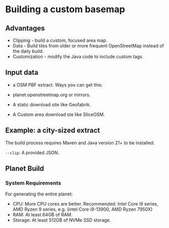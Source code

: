 # Building a custom basemap

## Advantages

* Clipping - build a custom, focused area map.
* Data - Build tiles from older or more frequent OpenStreetMap instead of the daily build.
* Customization - modify the Java code to include custom tags.

## Input data

* a OSM PBF extract. Ways you can get this:

* planet.openstreetmap.org or mirrors.
* A static download site like Geofabrik.
* A Custom area download ste like SliceOSM.

## Example: a city-sized extract

The build process requires Maven and Java version 21+ to be installed.

`--clip`: A provided JSON.


## Planet Build

### System Requirements

For generating the entire planet:

* CPU: More CPU cores are better. Recommended: Intel Core i9 series, AMD Ryzen 9 series, e.g. (intel Core i9-13900, AMD Ryzen 7950X)
* RAM: At least 64GB of RAM.
* Storage: At least 512GB of NVMe SSD storage.

